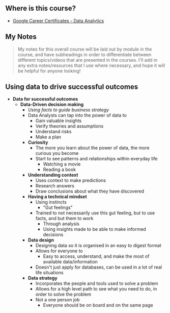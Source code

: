 ## Where is this course?
- [Google Career Certificates - Data Analytics](https://grow.google/certificates/data-analytics/#?modal_active=none)

## My Notes
> My notes for this overall course will be laid out by module in the course, and have subheadings in order to differentiate between different topics/videos that are presented in the courses. I'll add in any extra notes/resources that I use where necessary, and hope it will be helpful for anyone looking!

## Using data to drive successful outcomes
- **Data for successful outcomes**
	- **Data-Driven decision making**
		- *Using facts to guide business strategy*
		- Data Analysts can tap into the power of data to
			- Gain valuable insights
			- Verify theories and assumptions
			- Understand risks
			- Make a plan
		- **Curiosity**
			- The more you learn about the power of data, the more curious you become
			- Start to see patterns and relationships within everyday life
				- Watching a movie
				- Reading a book
		- **Understanding context**
			- Uses context to make predictions
			- Research answers
			- Draw conclusions about what they have discovered
		- **Having a technical mindset**
			- Using instincts
				- "Gut feelings"
			- Trained to not necessarily use this gut feeling, but to use facts, and but them to work
				- Through analysis
				- Using insights made to be able to make informed decisions
		- **Data design**
			- Designing data so it is organised in an easy to digest format
			- Allows for everyone to
				- Easy to access, understand, and make the most of available data/information
			- Doesn't just apply for databases, can be used in a lot of real life situations
		- **Data strategy**
			- Incorporates the people and tools used to solve a problem
			- Allows for a high level path to see what you need to do, in order to solve the problem
			- Not a one person job
				- Everyone should be on board and on the same page